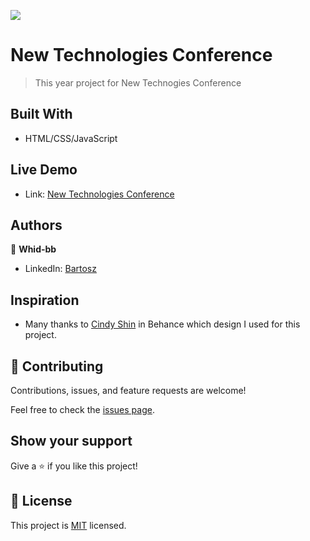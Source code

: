 ![](https://img.shields.io/badge/Microverse-blueviolet)

# New Technologies Conference

> This year project for New Technogies Conference

## Built With

- HTML/CSS/JavaScript

## Live Demo

- Link: [New Technologies Conference](https://whid-bb.github.io/Conference-page/)

## Authors

👤 **Whid-bb**

- LinkedIn: [Bartosz](https://www.linkedin.com/in/bartosz-ka%C5%BAmierczak-46a810235/)

## Inspiration

- Many thanks to [Cindy Shin](https://www.behance.net/adagio07) in Behance which design I used for this project.

## 🤝 Contributing

Contributions, issues, and feature requests are welcome!

Feel free to check the [issues page](../../issues/).

## Show your support

Give a ⭐️ if you like this project!

## 📝 License

This project is [MIT](./MIT.md) licensed.

